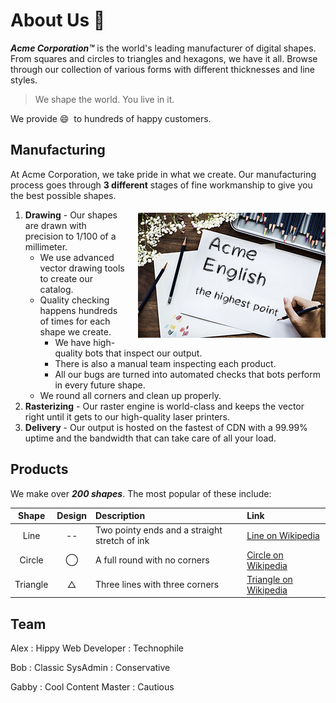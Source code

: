 # About Us &#x1F4AC;

**_Acme Corporation&trade;_** is the world's leading manufacturer of digital shapes. From squares and circles to triangles and hexagons, we have it all. Browse through our collection of various forms with different thicknesses and line styles.

> We shape the world. You live in it.

We provide :smile: &nbsp;to hundreds of happy customers.

## Manufacturing

At Acme Corporation, we take pride in what we create. Our manufacturing process goes through **3 different** stages of fine workmanship to give you the best possible shapes.

<img src="/image/draw.jpg" style="float:right; margin:5px 0 0 20px">

1. **Drawing** - Our shapes are drawn with precision to 1/100 of a millimeter.
   * We use advanced vector drawing tools to create our catalog.
   * Quality checking happens hundreds of times for each shape we create.
     * We have high-quality bots that inspect our output.
     * There is also a manual team inspecting each product.
     * All our bugs are turned into automated checks that bots perform in every future shape.
   * We round all corners and clean up properly.
2. **Rasterizing** - Our raster engine is world-class and keeps the vector right until it gets to our high-quality laser printers.
3. **Delivery** - Our output is hosted on the fastest of CDN with a 99.99% uptime and the bandwidth that can take care of all your load.


## Products

We make over **_200 shapes_**. The most popular of these include:

Shape | Design | Description | Link
:----:|:------:|:------------|:-----
Line | -- | Two pointy ends and a straight stretch of ink | [Line on Wikipedia](https://en.wikipedia.org/wiki/Line_(geometry))
Circle | &#8413; | A full round with no corners | [Circle on Wikipedia](https://en.wikipedia.org/wiki/Circle)
Triangle | &#9651; | Three lines with three corners | [Triangle on Wikipedia](https://en.wikipedia.org/wiki/Triangle)

## Team

Alex
: Hippy Web Developer
: Technophile

Bob
: Classic SysAdmin
: Conservative

Gabby
: Cool Content Master
: Cautious

